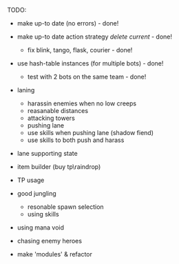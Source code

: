 
TODO:
  - make up-to date (no errors) - done!
  - make up-to date action strategy *delete current*  - done!
    - fix blink, tango, flask, courier - done!
  - use hash-table instances (for multiple bots) - done!
    - test with 2 bots on the same team - done!

  - laning
      - harassin enemies when no low creeps
      - reasanable distances
      - attacking towers
      - pushing lane
      - use skills when pushing lane (shadow fiend)
      - use skills to both push and harass
  - lane supporting state

  - item builder (buy tp\raindrop)
  - TP usage
  
  - good jungling
    - resonable spawn selection
    - using skills
    
  - using mana void
  - chasing enemy heroes

  - make 'modules' & refactor
